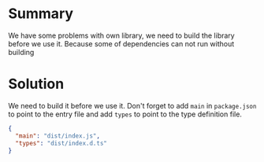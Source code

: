 # Summary

We have some problems with own library, we need to build the library before we use it. Because some
of dependencies can not run without building

# Solution

We need to build it before we use it. Don't forget to add `main` in `package.json` to point to the
entry file and add `types` to point to the type definition file.
```json
{
  "main": "dist/index.js",
  "types": "dist/index.d.ts"
}
```
